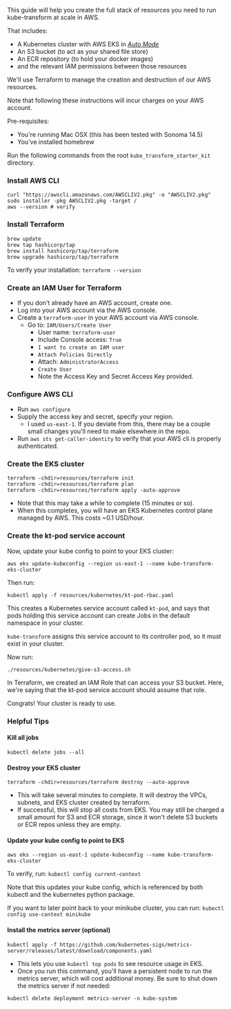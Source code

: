 This guide will help you create the full stack of resources you need to run kube-transform at scale in AWS.

That includes:
- A Kubernetes cluster with AWS EKS in [*Auto Mode*](https://aws.amazon.com/eks/auto-mode/)
- An S3 bucket (to act as your shared file store)
- An ECR repository (to hold your docker images)
- and the relevant IAM permissions between those resources

We'll use Terraform to manage the creation and destruction of our AWS resources.

Note that following these instructions will incur charges on your AWS account.

Pre-requisites:
- You're running Mac OSX (this has been tested with Sonoma 14.5)
- You've installed homebrew

Run the following commands from the root `kube_transform_starter_kit` directory.

### Install AWS CLI
```
curl "https://awscli.amazonaws.com/AWSCLIV2.pkg" -o "AWSCLIV2.pkg"
sudo installer -pkg AWSCLIV2.pkg -target /
aws --version # verify
```

### Install Terraform
```
brew update
brew tap hashicorp/tap
brew install hashicorp/tap/terraform
brew upgrade hashicorp/tap/terraform
```

To verify your installation:
`terraform --version`

### Create an IAM User for Terraform
- If you don't already have an AWS account, create one.
- Log into your AWS account via the AWS console.
- Create a `terraform-user` in your AWS account via AWS console.
    - Go to: `IAM/Users/Create User`
        - User name: `terraform-user`
        - Include Console access: `True`
        - `I want to create an IAM user`
        - `Attach Policies Directly`
        - Attach: `AdministratorAccess`
        - `Create User`
        - Note the Access Key and Secret Access Key provided.

### Configure AWS CLI
- Run `aws configure`
- Supply the access key and secret, specify your region.
    - I used `us-east-1`. If you deviate from this, there may be a couple small changes you'll need to make elsewhere in the repo.
- Run `aws sts get-caller-identity` to verify that your AWS cli is properly authenticated.

### Create the EKS cluster
```
terraform -chdir=resources/terraform init
terraform -chdir=resources/terraform plan
terraform -chdir=resources/terraform apply -auto-approve
```
- Note that this may take a while to complete (15 minutes or so).
- When this completes, you will have an EKS Kubernetes control plane managed by AWS. This costs ~0.1 USD/hour.

### Create the kt-pod service account
Now, update your kube config to point to your EKS cluster:
```
aws eks update-kubeconfig --region us-east-1 --name kube-transform-eks-cluster
```

Then run:
```
kubectl apply -f resources/kubernetes/kt-pod-rbac.yaml
```

This creates a Kubernetes service account called `kt-pod`, and says that pods holding this service account can create Jobs in the default namespace in your cluster.

`kube-transform` assigns this service account to its controller pod, so it must exist in your cluster.

Now run:
```
./resources/kubernetes/give-s3-access.sh
```

In Terraform, we created an IAM Role that can access your S3 bucket.
Here, we're saying that the kt-pod service account should assume that role.

Congrats! Your cluster is ready to use.


### Helpful Tips

#### Kill all jobs
```
kubectl delete jobs --all
```

#### Destroy your EKS cluster
```
terraform -chdir=resources/terraform destroy --auto-approve
```
- This will take several minutes to complete. It will destroy the VPCs, subnets, and EKS cluster created by terraform.
- If successful, this will stop all costs from EKS. You may still be charged a small amount for S3 and ECR storage, since it won't delete S3 buckets or ECR repos unless they are empty.

#### Update your kube config to point to EKS
```
aws eks --region us-east-1 update-kubeconfig --name kube-transform-eks-cluster
```
To verify, run:
`kubectl config current-context`

Note that this updates your kube config, which is referenced by both kubectl and the kubernetes python package.

If you want to later point back to your minikube cluster, you can run: `kubectl config use-context minikube`

#### Install the metrics server (optional)
```
kubectl apply -f https://github.com/kubernetes-sigs/metrics-server/releases/latest/download/components.yaml
```
- This lets you use `kubectl top pods` to see resource usage in EKS.
- Once you run this command, you'll have a persistent node to run the metrics server, which will cost additional money. Be sure to shut down the metrics server if not needed:
```
kubectl delete deployment metrics-server -n kube-system
```